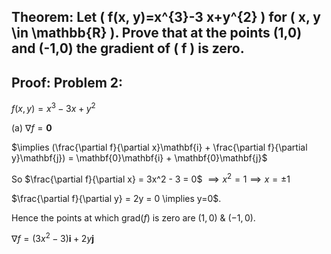 ## Theorem: Let \( f(x, y)=x^{3}-3 x+y^{2} \) for \( x, y \in \mathbb{R} \). Prove that at the points (1,0) and (-1,0) the gradient of \( f \) is zero.


## Proof: Problem 2:
$f(x,y) = x^3 - 3x + y^2$

(a) $\nabla f = \mathbf{0}$

$\implies (\frac{\partial f}{\partial x}\mathbf{i} + \frac{\partial f}{\partial y}\mathbf{j}) = \mathbf{0}\mathbf{i} + \mathbf{0}\mathbf{j}$

So $\frac{\partial f}{\partial x} = 3x^2 - 3 = 0$
$\implies x^2 = 1 \implies x = \pm 1$

$\frac{\partial f}{\partial y} = 2y = 0 \implies y=0$.

Hence the points at which $\text{grad}(f)$ is zero are $(1,0)$ & $(-1,0)$.

$\nabla f = (3x^2 - 3)\mathbf{i} + 2y\mathbf{j}$ 
